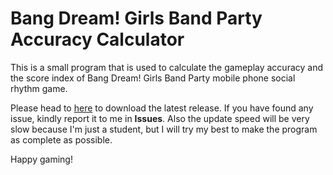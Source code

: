 # Bang Dream! Girls Band Party Accuracy Calculator
This is a small program that is used to calculate the gameplay accuracy and the score index of Bang Dream! Girls Band Party mobile phone social rhythm game.

Please head to [here](https://github.com/xiaoren976/BDAccCalc/releases) to download the latest release.
If you have found any issue, kindly report it to me in **Issues**.
Also the update speed will be very slow because I'm just a student, but I will try my best to make the program as complete as possible.

Happy gaming!
